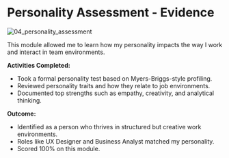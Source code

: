 # Personality Assessment - Evidence

![04_personality_assessment](https://github.com/user-attachments/assets/8a9eefac-075e-4fa0-8a79-1d9f03dab98f)


This module allowed me to learn how my personality impacts the way I work and interact in team environments.

**Activities Completed:**
- Took a formal personality test based on Myers-Briggs-style profiling.
- Reviewed personality traits and how they relate to job environments.
- Documented top strengths such as empathy, creativity, and analytical thinking.

**Outcome:**
- Identified as a person who thrives in structured but creative work environments.
- Roles like UX Designer and Business Analyst matched my personality.
- Scored 100% on this module.
